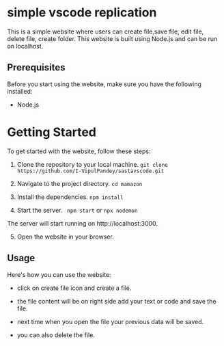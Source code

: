# simple vscode replication

This is a simple website where users can create file,save file, edit file, delete file, create folder. This website is built using Node.js and can be run on localhost.

## Prerequisites

Before you start using the website, make sure you have the following installed:

- Node.js

# Getting Started

To get started with the website, follow these steps:

1. Clone the repository to your local machine. `git clone https://github.com/I-VipulPandey/sastavscode.git` 

2. Navigate to the project directory. `cd mamazon`

3. Install the dependencies. `npm install`

4. Start the server. ` npm start` or `npx nodemon`

The server will start running on http://localhost:3000.

5. Open the website in your browser.

## Usage
Here's how you can use the website:

- click on create file icon and create a file.

- the file content will be on right side add your text or code and save the file.

- next time when you open the file your previous data will be saved.

- you can also delete the file.